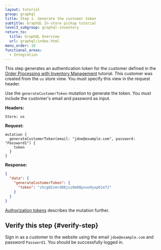 ```yaml
---
layout: tutorial
group: graphql
title: Step 1. Generate the customer token
subtitle: GraphQL In-store pickup tutorial
level3_subgroup: graphql-inventory
return_to:
  title: GraphQL Overview
  url: graphql/index.html
menu_order: 10
functional_areas:
  - Integration
---
```


This step generates an authentication token for the customer defined in the [Order Processing with Inventory Management]({{page.baseurl}}/rest/tutorials/inventory/index.html) tutorial. This customer was created from the `us` store view. You must specify this view in the request header.

Use the `generateCustomerToken` mutation to generate the token. You must include the customer's email and password as input.

**Headers:**

`Store: us`

**Request:**

```text
mutation {
  generateCustomerToken(email: "jdoe@example.com", password: "Password1") {
    token
  }
}
```

**Response:**

```json
{
  "data": {
    "generateCustomerToken": {
      "token": "zhcg02vmrd88jsz0m08pxuo9yxp61e71"
    }
  }
}
```

[Authorization tokens]({{page.baseurl}}/graphql/authorization-tokens.html) describes the mutation further.

## Verify this step {#verify-step}

Sign in as a customer to the website using the email `jdoe@example.com` and password `Password1`. You should be successfully logged in.
